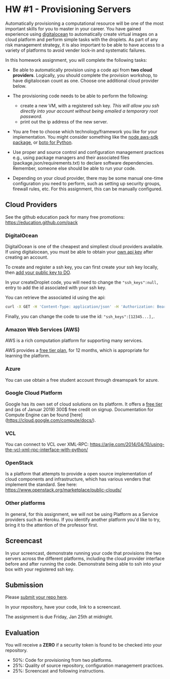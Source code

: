 # HW #1 - Provisioning Servers

Automatically provisioning a computational resource will be one of the most important skills for you to master in your career.  You have gained experience using [digitalocean](https://developers.digitalocean.com/v2/) to automatically create virtual images on a cloud platform and perform simple tasks with the droplets. As part of any risk management strategy, it is also important to be able to have access to a variety of platforms to avoid vender lock-in and systematic failures.

In this homework assignment, you will complete the following tasks:

* Be able to automatically provision using a code api from **two cloud providers**. Logically, you should complete the provision workshop, to have digitalocean count as one. Choose one additional cloud provider below.

* The provisioning code needs to be able to perform the following:
  - create a new VM, with a registered ssh key. *This will allow you ssh directly into your account without being emailed a temporary root password.*
  - print out the ip address of the new server.

* You are free to choose which technology/framework you like for your implementation. You might consider something like the [node aws-sdk package](https://www.npmjs.com/package/aws-sdk), or [boto for Python](https://aws.amazon.com/sdk-for-python/).

* Use proper and source control and configuration management practices e.g., using package managers and their associated files (package.json/requirements.txt) to declare software dependencies. Remember, someone else should be able to run your code.

* Depending on your cloud provider, there may be some manual one-time configuration you need to perform, such as setting up security groups, firewall rules, etc. For this assignment, this can be manually configured.

## Cloud Providers

See the github education pack for many free promotions: https://education.github.com/pack

### DigitalOcean

DigitalOcean is one of the cheapest and simpliest cloud providers available. If using digitalocean, you must be able to obtain your [own api key](https://www.digitalocean.com/docs/api/create-personal-access-token/) after creating an account.

To create and register a ssh key, you can first create your ssh key locally, then [add your public key to DO](https://www.digitalocean.com/docs/droplets/how-to/add-ssh-keys/).

In your createDroplet code, you will need to change the `"ssh_keys":null,` entry to add the id associated with your ssh key.

You can retrieve the associated id using the api:

```bash
curl -X GET -H 'Content-Type: application/json' -H 'Authorization: Bearer $DOTOKEN' "https://api.digitalocean.com/v2/account/keys"
```

Finally, you can change the code to use the id: `"ssh_keys":[12345...],`.


### Amazon Web Services (AWS)

AWS is a rich computation platform for supporting many services. 

AWS provides a [free tier plan](http://aws.amazon.com/free/), for 12 months, which is appropriate for learning the platform.

### Azure

You can use obtain a free student account through dreamspark for azure.

### Google Cloud Platform
Google has its own set of cloud solutions on its platform. It offers a [free tier](https://cloud.google.com/free/) and (as of Januar 2019) 300$ free credit on signup. Documentation for Compute Engine can be found [here] (https://cloud.google.com/compute/docs/).


### VCL

You can connect to VCL over XML-RPC:
https://arjie.com/2014/04/10/using-the-vcl-xml-rpc-interface-with-python/

### OpenStack

Is a platform that attempts to provide a open source implementation of cloud components and infrastructure, which has various venders that implement the standard. See here: https://www.openstack.org/marketplace/public-clouds/

### Other platforms

In general, for this assignment, we will not be using Platform as a Service providers such as Heroku. If you identify another platform you'd like to try, bring it to the attention of the professor first.

## Screencast

In your screencast, demonstrate running your code that provisions the two servers across the different platforms, including the cloud provider interface before and after running the code. Demonstrate being able to ssh into your box with your registered ssh key.

## Submission

Please [submit your repo here](https://docs.google.com/forms/d/e/1FAIpQLScg8aTK_GBSlwGEjAarQXFi037M77KJ9cJj9IfiOWWOn27WiQ/viewform?usp=sf_link).

In your repository, have your code, link to a screencast.

The assignment is due Friday, Jan 25th at midnight.

## Evaluation

You will receive a **ZERO** if a security token is found to be checked into your repository.

- 50%: Code for provisioning from two platforms.
- 25%: Quality of source repository, configuration management practices.
- 25%: Screencast and following instructions.
